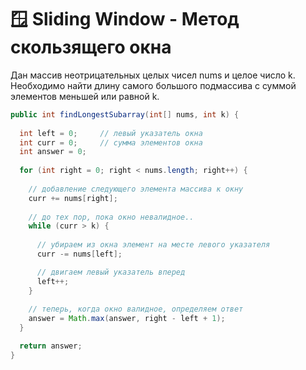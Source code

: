 # 🪟 Sliding Window - Метод скользящего окна

Дан массив неотрицательных целых чисел nums и целое число k. Необходимо найти длину самого большого подмассива с суммой элементов меньшей или равной k.

```java
public int findLongestSubarray(int[] nums, int k) {
		
  int left = 0;		// левый указатель окна
  int curr = 0;		// сумма элементов окна
  int answer = 0;
		
  for (int right = 0; right < nums.length; right++) {
			
    // добавление следующего элемента массива к окну
    curr += nums[right];
			
    // до тех пор, пока окно невалидное..
    while (curr > k) {
				
      // убираем из окна элемент на месте левого указателя
      curr -= nums[left];

      // двигаем левый указатель вперед
      left++;
    }
			
    // теперь, когда окно валидное, определяем ответ
    answer = Math.max(answer, right - left + 1);
  }

  return answer;
}
```
